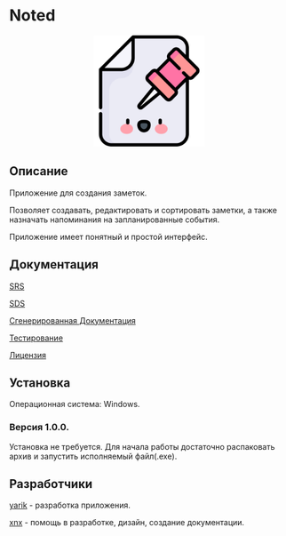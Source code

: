 # Noted

<p align="center">
  <img src="files/pictures/notedpic.png" alt="Preview icon" width="200"/>
</p>

## Описание

Приложение для создания заметок.

Позволяет создавать, редактировать и сортировать заметки, а также назначать напоминания на запланированные события.

Приложение имеет понятный и простой интерфейс.

## Документация

[SRS](https://github.com/yaroslavbtw/Noted/blob/main/SRS.md)

[SDS](https://github.com/yaroslavbtw/Noted/blob/main/SDS.md)

[Сгенерированная Документация](https://raw.githack.com/yaroslavbtw/Noted/main/html/index.html)

[Тестирование](https://github.com/yaroslavbtw/Noted/blob/main/Testing.md)

[Лицензия](https://github.com/yaroslavbtw/Noted/blob/main/License.txt)

## Установка

Операционная система: Windows.

### Версия 1.0.0.

Установка не требуется. Для начала работы достаточно распаковать архив и запустить исполняемый файл(.exe).

## Разработчики

[yarik](https://github.com/yaroslavbtw) - разработка приложения.

[xnx](https://github.com/xaritoshaxnx) - помощь в разработке, дизайн, создание документации.
